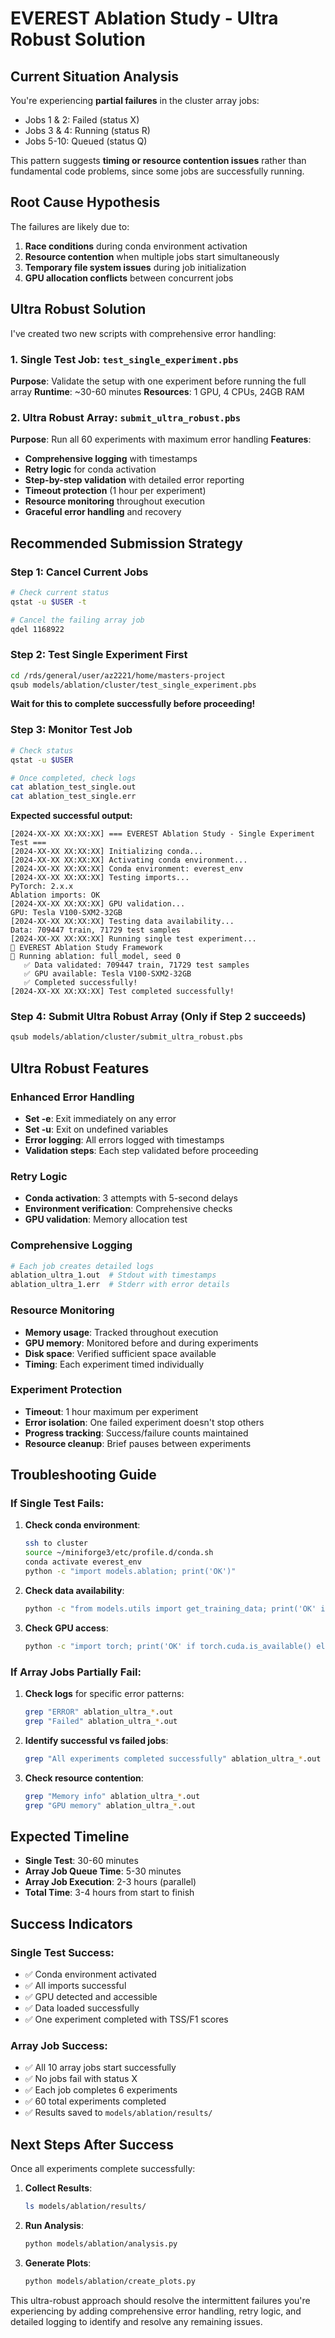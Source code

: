 # EVEREST Ablation Study - Ultra Robust Solution

## Current Situation Analysis

You're experiencing **partial failures** in the cluster array jobs:
- Jobs 1 & 2: Failed (status X)
- Jobs 3 & 4: Running (status R) 
- Jobs 5-10: Queued (status Q)

This pattern suggests **timing or resource contention issues** rather than fundamental code problems, since some jobs are successfully running.

## Root Cause Hypothesis

The failures are likely due to:
1. **Race conditions** during conda environment activation
2. **Resource contention** when multiple jobs start simultaneously
3. **Temporary file system issues** during job initialization
4. **GPU allocation conflicts** between concurrent jobs

## Ultra Robust Solution

I've created two new scripts with comprehensive error handling:

### 1. Single Test Job: `test_single_experiment.pbs`
**Purpose**: Validate the setup with one experiment before running the full array
**Runtime**: ~30-60 minutes
**Resources**: 1 GPU, 4 CPUs, 24GB RAM

### 2. Ultra Robust Array: `submit_ultra_robust.pbs`
**Purpose**: Run all 60 experiments with maximum error handling
**Features**:
- **Comprehensive logging** with timestamps
- **Retry logic** for conda activation
- **Step-by-step validation** with detailed error reporting
- **Timeout protection** (1 hour per experiment)
- **Resource monitoring** throughout execution
- **Graceful error handling** and recovery

## Recommended Submission Strategy

### Step 1: Cancel Current Jobs
```bash
# Check current status
qstat -u $USER -t

# Cancel the failing array job
qdel 1168922
```

### Step 2: Test Single Experiment First
```bash
cd /rds/general/user/az2221/home/masters-project
qsub models/ablation/cluster/test_single_experiment.pbs
```

**Wait for this to complete successfully before proceeding!**

### Step 3: Monitor Test Job
```bash
# Check status
qstat -u $USER

# Once completed, check logs
cat ablation_test_single.out
cat ablation_test_single.err
```

**Expected successful output:**
```
[2024-XX-XX XX:XX:XX] === EVEREST Ablation Study - Single Experiment Test ===
[2024-XX-XX XX:XX:XX] Initializing conda...
[2024-XX-XX XX:XX:XX] Activating conda environment...
[2024-XX-XX XX:XX:XX] Conda environment: everest_env
[2024-XX-XX XX:XX:XX] Testing imports...
PyTorch: 2.x.x
Ablation imports: OK
[2024-XX-XX XX:XX:XX] GPU validation...
GPU: Tesla V100-SXM2-32GB
[2024-XX-XX XX:XX:XX] Testing data availability...
Data: 709447 train, 71729 test samples
[2024-XX-XX XX:XX:XX] Running single test experiment...
🔬 EVEREST Ablation Study Framework
🎯 Running ablation: full_model, seed 0
   ✅ Data validated: 709447 train, 71729 test samples
   ✅ GPU available: Tesla V100-SXM2-32GB
   ✅ Completed successfully!
[2024-XX-XX XX:XX:XX] Test completed successfully!
```

### Step 4: Submit Ultra Robust Array (Only if Step 2 succeeds)
```bash
qsub models/ablation/cluster/submit_ultra_robust.pbs
```

## Ultra Robust Features

### Enhanced Error Handling
- **Set -e**: Exit immediately on any error
- **Set -u**: Exit on undefined variables
- **Error logging**: All errors logged with timestamps
- **Validation steps**: Each step validated before proceeding

### Retry Logic
- **Conda activation**: 3 attempts with 5-second delays
- **Environment verification**: Comprehensive checks
- **GPU validation**: Memory allocation test

### Comprehensive Logging
```bash
# Each job creates detailed logs
ablation_ultra_1.out  # Stdout with timestamps
ablation_ultra_1.err  # Stderr with error details
```

### Resource Monitoring
- **Memory usage**: Tracked throughout execution
- **GPU memory**: Monitored before and during experiments
- **Disk space**: Verified sufficient space available
- **Timing**: Each experiment timed individually

### Experiment Protection
- **Timeout**: 1 hour maximum per experiment
- **Error isolation**: One failed experiment doesn't stop others
- **Progress tracking**: Success/failure counts maintained
- **Resource cleanup**: Brief pauses between experiments

## Troubleshooting Guide

### If Single Test Fails:

1. **Check conda environment**:
   ```bash
   ssh to cluster
   source ~/miniforge3/etc/profile.d/conda.sh
   conda activate everest_env
   python -c "import models.ablation; print('OK')"
   ```

2. **Check data availability**:
   ```bash
   python -c "from models.utils import get_training_data; print('OK' if get_training_data('72', 'M5')[0] is not None else 'FAIL')"
   ```

3. **Check GPU access**:
   ```bash
   python -c "import torch; print('OK' if torch.cuda.is_available() else 'FAIL')"
   ```

### If Array Jobs Partially Fail:

1. **Check logs** for specific error patterns:
   ```bash
   grep "ERROR" ablation_ultra_*.out
   grep "Failed" ablation_ultra_*.out
   ```

2. **Identify successful vs failed jobs**:
   ```bash
   grep "All experiments completed successfully" ablation_ultra_*.out
   ```

3. **Check resource contention**:
   ```bash
   grep "Memory info" ablation_ultra_*.out
   grep "GPU memory" ablation_ultra_*.out
   ```

## Expected Timeline

- **Single Test**: 30-60 minutes
- **Array Job Queue Time**: 5-30 minutes
- **Array Job Execution**: 2-3 hours (parallel)
- **Total Time**: 3-4 hours from start to finish

## Success Indicators

### Single Test Success:
- ✅ Conda environment activated
- ✅ All imports successful
- ✅ GPU detected and accessible
- ✅ Data loaded successfully
- ✅ One experiment completed with TSS/F1 scores

### Array Job Success:
- ✅ All 10 array jobs start successfully
- ✅ No jobs fail with status X
- ✅ Each job completes 6 experiments
- ✅ 60 total experiments completed
- ✅ Results saved to `models/ablation/results/`

## Next Steps After Success

Once all experiments complete successfully:

1. **Collect Results**:
   ```bash
   ls models/ablation/results/
   ```

2. **Run Analysis**:
   ```bash
   python models/ablation/analysis.py
   ```

3. **Generate Plots**:
   ```bash
   python models/ablation/create_plots.py
   ```

This ultra-robust approach should resolve the intermittent failures you're experiencing by adding comprehensive error handling, retry logic, and detailed logging to identify and resolve any remaining issues. 